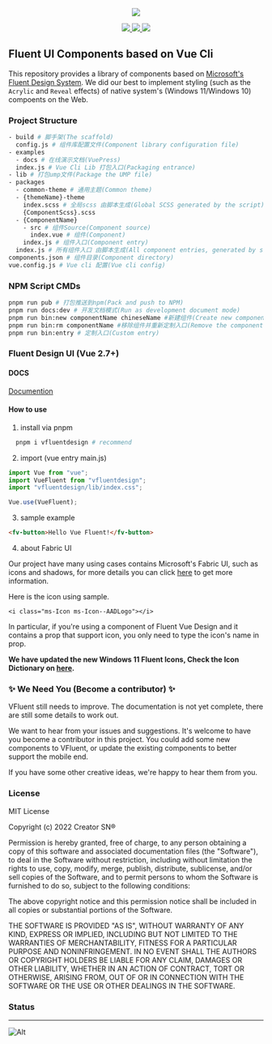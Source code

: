 <p align="center">
    <img src="./examples/assert/logo/VFluent.png"/>
</div>

<p align="center">
    <a href="LICENSE">
      <img src="https://img.shields.io/badge/License-MIT-yellow.svg">
    </a>
    <a href="BUILD">
      <img src="https://travis-ci.com/aleversn/VFluent.svg?branch=master">
    </a>
    <a href="">
      <img src="https://img.shields.io/npm/dw/vfluentdesign">
    </a>
</p>

## Fluent UI Components based on Vue Cli
This repository provides a library of components based on [Microsoft's Fluent Design System](https://developer.microsoft.com/en-us/fluentui#/). We did our best to implement styling (such as the `Acrylic` and `Reveal` effects) of native system's (Windows 11/Windows 10) compoents on the Web.

### Project Structure

```bash
- build # 脚手架(The scaffold)
  config.js # 组件库配置文件(Component library configuration file)
- examples
  - docs # 在线演示文档(VuePress)
  index.js # Vue Cli Lib 打包入口(Packaging entrance)
- lib # 打包ump文件(Package the UMP file)
- packages
  - common-theme # 通用主题(Common theme)
  - {themeName}-theme
    index.scss # 全局scss 由脚本生成(Global SCSS generated by the script)
    {ComponentScss}.scss
  - {ComponentName}
    - src # 组件Source(Component source)
      index.vue # 组件(Component)
    index.js # 组件入口(Component entry)
  index.js # 所有组件入口 由脚本生成(All component entries, generated by scripts)
components.json # 组件目录(Component directory)
vue.config.js # Vue cli 配置(Vue cli config)
```

### NPM Script CMDs

```bash
pnpm run pub # 打包推送到npm(Pack and push to NPM)
pnpm run docs:dev # 开发文档模式(Run as development document mode)
pnpm run bin:new componentName chineseName #新建组件(Create new component)
pnpm run bin:rm componentName #移除组件并重新定制入口(Remove the component and re-customize the entry)
pnpm run bin:entry # 定制入口(Custom entry)
```

### Fluent Design UI (Vue 2.7+)

#### DOCS

[Documention](https://aleversn.github.io/VFluent)

#### How to use

1. install via pnpm

```bash
  pnpm i vfluentdesign # recommend
```

2. import (vue entry main.js)

```js
import Vue from "vue";
import VueFluent from "vfluentdesign";
import "vfluentdesign/lib/index.css";

Vue.use(VueFluent);
```

3. sample example

```html
<fv-button>Hello Vue Fluent!</fv-button>
```

4. about Fabric UI

Our project have many using cases contains Microsoft's Fabric UI, such as icons and shadows, for more details you can click <a href="https://developer.microsoft.com/en-us/fabric#/styles">here</a> to get more information.

Here is the icon using sample.

```vue
<i class="ms-Icon ms-Icon--AADLogo"></i>
```

In particular, if you're using a component of Fluent Vue Design and it contains a prop that support icon, you only need to type the icon's name in prop.

**We have updated the new Windows 11 Fluent Icons, Check the Icon Dictionary on <a href="https://docs.microsoft.com/en-us/windows/apps/design/style/segoe-fluent-icons-font">here</a>.**

### ✨ We Need You (Become a contributor) ✨
VFluent still needs to improve. The documentation is not yet complete, there are still some details to work out.

We want to hear from your issues and suggestions. It's welcome to have you become a contributor in this project. You could add some new components to VFluent, or update the existing components to better support the mobile end.

If you have some other creative ideas, we're happy to hear them from you.

### License

MIT License

Copyright (c) 2022 Creator SN®

Permission is hereby granted, free of charge, to any person obtaining a copy
of this software and associated documentation files (the "Software"), to deal
in the Software without restriction, including without limitation the rights
to use, copy, modify, merge, publish, distribute, sublicense, and/or sell
copies of the Software, and to permit persons to whom the Software is
furnished to do so, subject to the following conditions:

The above copyright notice and this permission notice shall be included in all
copies or substantial portions of the Software.

THE SOFTWARE IS PROVIDED "AS IS", WITHOUT WARRANTY OF ANY KIND, EXPRESS OR
IMPLIED, INCLUDING BUT NOT LIMITED TO THE WARRANTIES OF MERCHANTABILITY,
FITNESS FOR A PARTICULAR PURPOSE AND NONINFRINGEMENT. IN NO EVENT SHALL THE
AUTHORS OR COPYRIGHT HOLDERS BE LIABLE FOR ANY CLAIM, DAMAGES OR OTHER
LIABILITY, WHETHER IN AN ACTION OF CONTRACT, TORT OR OTHERWISE, ARISING FROM,
OUT OF OR IN CONNECTION WITH THE SOFTWARE OR THE USE OR OTHER DEALINGS IN THE
SOFTWARE.

### Status

---

![Alt](https://repobeats.axiom.co/api/embed/c3151fa6bc7f4329d5d136aff5300b5a858f8b67.svg "Repobeats analytics image")
